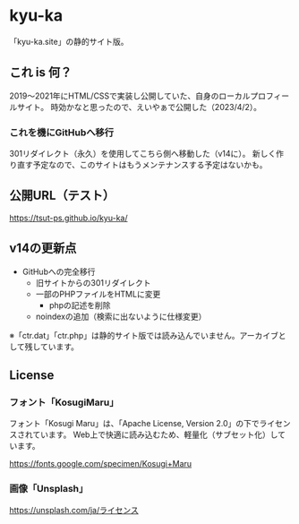 # kyu-ka

「kyu-ka.site」の静的サイト版。

## これ is 何？

2019～2021年にHTML/CSSで実装し公開していた、自身のローカルプロフィールサイト。
時効かなと思ったので、えいやぁで公開した（2023/4/2）。

### これを機にGitHubへ移行

301リダイレクト（永久）を使用してこちら側へ移動した（v14に）。
新しく作り直す予定なので、このサイトはもうメンテナンスする予定はないかも。

## 公開URL（テスト）

https://tsut-ps.github.io/kyu-ka/

## v14の更新点

- GitHubへの完全移行
  - 旧サイトからの301リダイレクト
  - 一部のPHPファイルをHTMLに変更
    - phpの記述を削除
  - noindexの追加（検索に出ないように仕様変更）

※「ctr.dat」「ctr.php」は静的サイト版では読み込んでいません。アーカイブとして残しています。

## License

### フォント「KosugiMaru」

フォント「Kosugi Maru」は、「Apache License, Version 2.0」の下でライセンスされています。
Web上で快適に読み込むため、軽量化（サブセット化）しています。

https://fonts.google.com/specimen/Kosugi+Maru

### 画像「Unsplash」

https://unsplash.com/ja/ライセンス